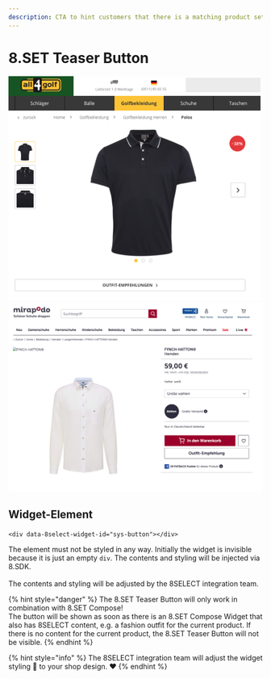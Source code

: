 ```yaml
---
description: CTA to hint customers that there is a matching product set
---
```


# 8.SET Teaser Button

![8.SET Teaser Button below product image](../.gitbook/assets/8.set-teaser-button-example.png) ![8.SET Teaser Button below add to cart button](../.gitbook/assets/teaser-button.png)

## Widget-Element <a href="#widget-element" id="widget-element"></a>

```markup
<div data-8select-widget-id="sys-button"></div>
```

The element must not be styled in any way. Initially the widget is invisible because it is just an empty `div`. The contents and styling will be injected via 8.SDK.\
\
The contents and styling will be adjusted by the 8SELECT integration team.

{% hint style="danger" %}
The 8.SET Teaser Button will only work in combination with 8.SET Compose!\
The button will be shown as soon as there is an 8.SET Compose Widget that also has 8SELECT content, e.g. a fashion outfit for the current product. If there is no content for the current product, the 8.SET Teaser Button will not be visible.
{% endhint %}

{% hint style="info" %}
The 8SELECT integration team will adjust the widget styling 🎨 to your shop design. ❤️&#x20;
{% endhint %}

